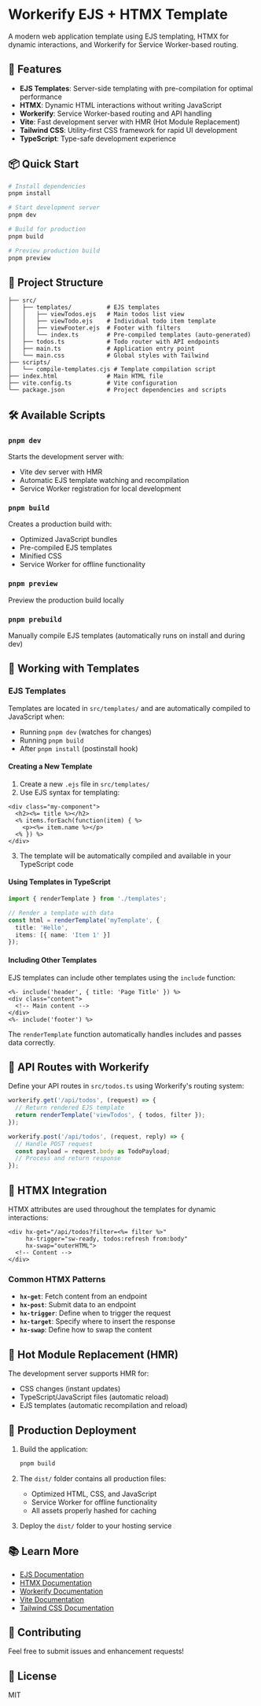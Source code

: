 # Workerify EJS + HTMX Template

A modern web application template using EJS templating, HTMX for dynamic interactions, and Workerify for Service Worker-based routing.

## 🚀 Features

- **EJS Templates**: Server-side templating with pre-compilation for optimal performance
- **HTMX**: Dynamic HTML interactions without writing JavaScript
- **Workerify**: Service Worker-based routing and API handling
- **Vite**: Fast development server with HMR (Hot Module Replacement)
- **Tailwind CSS**: Utility-first CSS framework for rapid UI development
- **TypeScript**: Type-safe development experience

## 📦 Quick Start

```bash
# Install dependencies
pnpm install

# Start development server
pnpm dev

# Build for production
pnpm build

# Preview production build
pnpm preview
```

## 📁 Project Structure

```
├── src/
│   ├── templates/          # EJS templates
│   │   ├── viewTodos.ejs   # Main todos list view
│   │   ├── viewTodo.ejs    # Individual todo item template
│   │   ├── viewFooter.ejs  # Footer with filters
│   │   └── index.ts        # Pre-compiled templates (auto-generated)
│   ├── todos.ts            # Todo router with API endpoints
│   ├── main.ts             # Application entry point
│   └── main.css            # Global styles with Tailwind
├── scripts/
│   └── compile-templates.cjs # Template compilation script
├── index.html              # Main HTML file
├── vite.config.ts          # Vite configuration
└── package.json            # Project dependencies and scripts
```

## 🛠️ Available Scripts

### `pnpm dev`
Starts the development server with:
- Vite dev server with HMR
- Automatic EJS template watching and recompilation
- Service Worker registration for local development

### `pnpm build`
Creates a production build with:
- Optimized JavaScript bundles
- Pre-compiled EJS templates
- Minified CSS
- Service Worker for offline functionality

### `pnpm preview`
Preview the production build locally

### `pnpm prebuild`
Manually compile EJS templates (automatically runs on install and during dev)

## 🎨 Working with Templates

### EJS Templates

Templates are located in `src/templates/` and are automatically compiled to JavaScript when:
- Running `pnpm dev` (watches for changes)
- Running `pnpm build`
- After `pnpm install` (postinstall hook)

#### Creating a New Template

1. Create a new `.ejs` file in `src/templates/`
2. Use EJS syntax for templating:

```ejs
<div class="my-component">
  <h2><%= title %></h2>
  <% items.forEach(function(item) { %>
    <p><%= item.name %></p>
  <% }) %>
</div>
```

3. The template will be automatically compiled and available in your TypeScript code

#### Using Templates in TypeScript

```typescript
import { renderTemplate } from './templates';

// Render a template with data
const html = renderTemplate('myTemplate', {
  title: 'Hello',
  items: [{ name: 'Item 1' }]
});
```

#### Including Other Templates

EJS templates can include other templates using the `include` function:

```ejs
<%- include('header', { title: 'Page Title' }) %>
<div class="content">
  <!-- Main content -->
</div>
<%- include('footer') %>
```

The `renderTemplate` function automatically handles includes and passes data correctly.

## 🔧 API Routes with Workerify

Define your API routes in `src/todos.ts` using Workerify's routing system:

```typescript
workerify.get('/api/todos', (request) => {
  // Return rendered EJS template
  return renderTemplate('viewTodos', { todos, filter });
});

workerify.post('/api/todos', (request, reply) => {
  // Handle POST request
  const payload = request.body as TodoPayload;
  // Process and return response
});
```

## 🎯 HTMX Integration

HTMX attributes are used throughout the templates for dynamic interactions:

```ejs
<div hx-get="/api/todos?filter=<%= filter %>"
     hx-trigger="sw-ready, todos:refresh from:body"
     hx-swap="outerHTML">
  <!-- Content -->
</div>
```

### Common HTMX Patterns

- **`hx-get`**: Fetch content from an endpoint
- **`hx-post`**: Submit data to an endpoint
- **`hx-trigger`**: Define when to trigger the request
- **`hx-target`**: Specify where to insert the response
- **`hx-swap`**: Define how to swap the content

## 🔄 Hot Module Replacement (HMR)

The development server supports HMR for:
- CSS changes (instant updates)
- TypeScript/JavaScript files (automatic reload)
- EJS templates (automatic recompilation and reload)

## 🚢 Production Deployment

1. Build the application:
   ```bash
   pnpm build
   ```

2. The `dist/` folder contains all production files:
   - Optimized HTML, CSS, and JavaScript
   - Service Worker for offline functionality
   - All assets properly hashed for caching

3. Deploy the `dist/` folder to your hosting service

## 📚 Learn More

- [EJS Documentation](https://ejs.co/)
- [HTMX Documentation](https://htmx.org/)
- [Workerify Documentation](https://github.com/anthonny/workerify)
- [Vite Documentation](https://vitejs.dev/)
- [Tailwind CSS Documentation](https://tailwindcss.com/)

## 🤝 Contributing

Feel free to submit issues and enhancement requests!

## 📄 License

MIT
